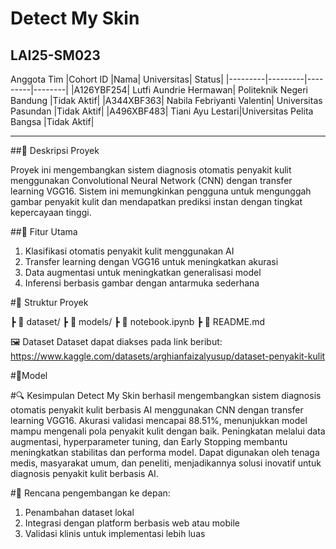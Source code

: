 # Detect My Skin
## LAI25-SM023
Anggota Tim
|Cohort ID	|Nama|	Universitas| Status|
|---------|---------|---------|--------|
|A126YBF254|	Lutfi Aundrie Hermawan|	Politeknik Negeri  Bandung |Tidak Aktif|
|A344XBF363|	Nabila Febriyanti Valentin|	 Universitas Pasundan |Tidak Aktif|
|A496XBF483|	Tiani Ayu Lestari|Universitas Pelita Bangsa |Tidak Aktif|

-------------
##📌 Deskripsi Proyek

Proyek ini mengembangkan sistem diagnosis otomatis penyakit kulit menggunakan Convolutional Neural Network (CNN) dengan transfer learning VGG16. Sistem ini memungkinkan pengguna untuk mengunggah gambar penyakit kulit dan mendapatkan prediksi instan dengan tingkat kepercayaan tinggi.

##🚀 Fitur Utama
1. Klasifikasi otomatis penyakit kulit menggunakan AI
2. Transfer learning dengan VGG16 untuk meningkatkan akurasi
3. Data augmentasi untuk meningkatkan generalisasi model
4. Inferensi berbasis gambar dengan antarmuka sederhana

#📂 Struktur Proyek
 
 ┣ 📂 dataset/ 
 ┣ 📂 models/ 
 ┣ 📜 notebook.ipynb 
 ┣ 📜 README.md 


🖼️ Dataset
Dataset dapat diakses pada link beribut: https://www.kaggle.com/datasets/arghianfaizalyusup/dataset-penyakit-kulit

#🧠Model


#🔍 Kesimpulan
Detect My Skin berhasil mengembangkan sistem diagnosis otomatis penyakit kulit berbasis AI menggunakan CNN dengan transfer learning VGG16. Akurasi validasi mencapai 88.51%, menunjukkan model mampu mengenali pola penyakit kulit dengan baik. Peningkatan melalui data augmentasi, hyperparameter tuning, dan Early Stopping membantu meningkatkan stabilitas dan performa model. Dapat digunakan oleh tenaga medis, masyarakat umum, dan peneliti, menjadikannya solusi inovatif untuk diagnosis penyakit kulit berbasis AI. 

#🚀 Rencana pengembangan ke depan: 
1. Penambahan dataset lokal
2. Integrasi dengan platform berbasis web atau mobile
3. Validasi klinis untuk implementasi lebih luas
